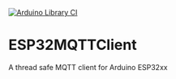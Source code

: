 [![Arduino Library CI](https://github.com/cyijun/ESP32MQTTClient/actions/workflows/arduinoci.yml/badge.svg?branch=main)](https://github.com/cyijun/ESP32MQTTClient/actions/workflows/arduinoci.yml)

# ESP32MQTTClient
A thread safe MQTT client for Arduino ESP32xx
